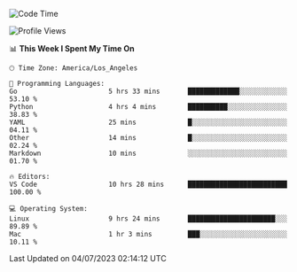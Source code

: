<!--START_SECTION:waka-->
![Code Time](http://img.shields.io/badge/Code%20Time-460%20hrs%2055%20mins-blue)

![Profile Views](http://img.shields.io/badge/Profile%20Views-0-blue)

📊 **This Week I Spent My Time On** 

```text
🕑︎ Time Zone: America/Los_Angeles

💬 Programming Languages: 
Go                       5 hrs 33 mins       █████████████░░░░░░░░░░░░   53.10 % 
Python                   4 hrs 4 mins        ██████████░░░░░░░░░░░░░░░   38.83 % 
YAML                     25 mins             █░░░░░░░░░░░░░░░░░░░░░░░░   04.11 % 
Other                    14 mins             █░░░░░░░░░░░░░░░░░░░░░░░░   02.24 % 
Markdown                 10 mins             ░░░░░░░░░░░░░░░░░░░░░░░░░   01.70 % 

🔥 Editors: 
VS Code                  10 hrs 28 mins      █████████████████████████   100.00 % 

💻 Operating System: 
Linux                    9 hrs 24 mins       ██████████████████████░░░   89.89 % 
Mac                      1 hr 3 mins         ███░░░░░░░░░░░░░░░░░░░░░░   10.11 % 
```


 Last Updated on 04/07/2023 02:14:12 UTC
<!--END_SECTION:waka-->
